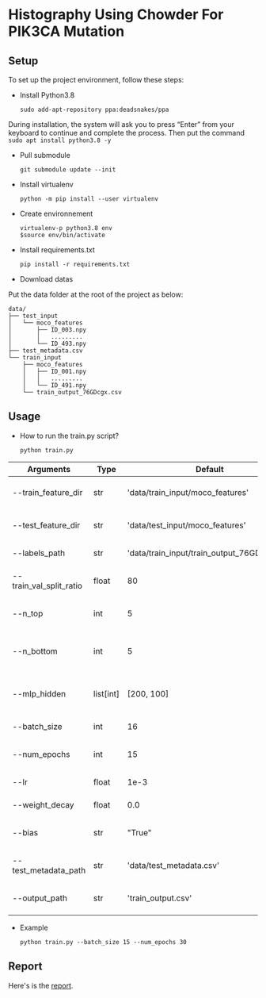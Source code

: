 # Histography Using Chowder For PIK3CA Mutation

## Setup

To set up the project environment, follow these steps:

- Install Python3.8

    ```
    sudo add-apt-repository ppa:deadsnakes/ppa
    ```
During installation, the system will ask you to press “Enter” from your keyboard to continue and complete the process.
Then put the command
    ```
    sudo apt install python3.8 -y
    ```

- Pull submodule

    ```
    git submodule update --init
    ```

- Install virtualenv

    ```
    python -m pip install --user virtualenv
    ```

- Create environnement

    ```
    virtualenv-p python3.8 env
    $source env/bin/activate
    ```

- Install requirements.txt

    ```
    pip install -r requirements.txt
    ```

- Download datas

Put the data folder at the root of the project as below:

    data/
    ├── test_input
    │   └── moco_features
    │       ├── ID_003.npy
    │       │   .........
    │       └── ID_493.npy
    ├── test_metadata.csv
    └── train_input
        ├── moco_features
        │   ├── ID_001.npy
        │   │   .........
        │   └── ID_491.npy
        └── train_output_76GDcgx.csv

## Usage

- How to run the train.py script?

    ```
    python train.py
    ```

| Arguments              | Type     | Default   | Description                                                  |
|------------------------|----------|-----------|--------------------------------------------------------------|
| --train_feature_dir    | str      | 'data/train_input/moco_features' | Directory containing training features                  |
| --test_feature_dir     | str      | 'data/test_input/moco_features'  | Directory containing testing features                   |
| --labels_path          | str      | 'data/train_input/train_output_76GDcgx.csv' | Path to the training labels file           |
| --train_val_split_ratio| float    | 80        | Ratio of training data to validation data                     |
| --n_top                | int      | 5         | Number of top features for Chowder model                      |
| --n_bottom             | int      | 5         | Number of bottom features for Chowder model                   |
| --mlp_hidden           | list[int]| [200, 100]| List of integers representing the hidden layers of MLP        |
| --batch_size           | int      | 16        | Batch size for training                                       |
| --num_epochs           | int      | 15        | Number of epochs for training                                 |
| --lr                   | float    | 1e-3      | Learning rate for training                                    |
| --weight_decay         | float    | 0.0       | Weight decay for training                                     |
| --bias                 | str      | "True"    | Whether to add bias for layers of the tiles MLP               |
| --test_metadata_path   | str      | 'data/test_metadata.csv'        | Path to test_metadata.csv to build output                    |
| --output_path          | str      | 'train_output.csv'               | Path to output CSV file with predictions                     |


- Example

    ```
    python train.py --batch_size 15 --num_epochs 30
    ```

## Report

Here's is the [report](docs/report.md).